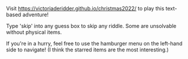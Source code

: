 Visit https://victoriaderidder.github.io/christmas2022/ to play this text-based adventure!

Type 'skip' into any guess box to skip any riddle. Some are unsolvable without physical items.

If you're in a hurry, feel free to use the hamburger menu on the left-hand side to navigate! (I think the starred items are the most interesting.)
